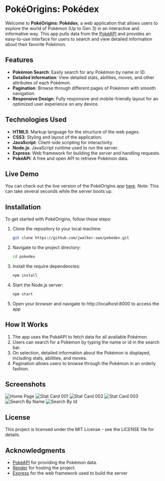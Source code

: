 # PokéOrigins: Pokédex

Welcome to **PokéOrigins: Pokédex**, a web application that allows users to explore the world of Pokémon (Up to Gen 3) in an interactive and informative way. This app pulls data from the [PokéAPI](https://pokeapi.co/) and provides an easy-to-use interface for users to search and view detailed information about their favorite Pokémon.

## Features

- **Pokémon Search**: Easily search for any Pokémon by name or ID.
- **Detailed Information**: View detailed stats, abilities, moves, and other attributes of each Pokémon.
- **Pagination**: Browse through different pages of Pokémon with smooth navigation.
- **Responsive Design**: Fully responsive and mobile-friendly layout for an optimized user experience on any device.

## Technologies Used

- **HTML5**: Markup language for the structure of the web pages.
- **CSS3**: Styling and layout of the application.
- **JavaScript**: Client-side scripting for interactivity.
- **Node.js**: JavaScript runtime used to run the server.
- **Express**: Web framework for building the server and handling requests.
- **PokéAPI**: A free and open API to retrieve Pokémon data.

## Live Demo

You can check out the live version of the PokéOrigins app [here](https://pokedex-jalq.onrender.com/). 
Note: This can take several seconds while the server boots up.

## Installation

To get started with PokéOrigins, follow these steps:

1. Clone the repository to your local machine:

   ```bash
   git clone https://github.com/jwalker-swe/pokedex.git
   
2. Navigate to the project directory:
   ```bash
   cd pokedex

3. Install the require dependencies:
   ```bash
   npm install

4. Start the Node.js server:
   ```bash
   npm start

5. Open your browser and navigate to http://localhost:8000 to access the app

## How It Works

1. The app uses the PokéAPI to fetch data for all available Pokémon.
2. Users can search for a Pokémon by typing the name or id in the search bar.
3. On selection, detailed information about the Pokémon is displayed, including stats, abilities, and moves.
4. Pagination allows users to browse through the Pokémon in an orderly fashion.

## Screenshots

![Home Page](/src/assets/imgs/readme-imgs/home-page.jpg)
![Stat Card 001](/src/assets/imgs/readme-imgs/stats-001.jpg)
![Stat Card 002](/src/assets/imgs/readme-imgs/stats-002.jpg)
![Stat Card 003](/src/assets/imgs/readme-imgs/stats-003.jpg)
![Search By Name](/src/assets/imgs/readme-imgs/search-name.jpg)
![Search By Id](/src/assets/imgs/readme-imgs/search-id.jpg)

## License

This project is licensed under the MIT License - see the LICENSE file for details.

## Acknowledgments
- [PokéAPI](https://pokeapi.co/) for providing the Pokémon data.
- [Render](https://render.com/) for hosting the project.
- [Express](https://expressjs.com/) for the web framework used to build the server
